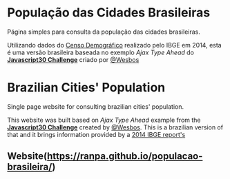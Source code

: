 # População das Cidades Brasileiras

Página simples para consulta da população das cidades brasileiras.

Utilizando dados do [Censo Demográfico](http://bit.ly/2hW08Cn) realizado pelo IBGE em 2014, esta é uma versão brasileira baseada no exemplo *Ajax Type Ahead* do **[Javascript30 Challenge](http://bit.ly/2iJaJOh)** criado por [@Wesbos](http://bit.ly/2igoAL2)


# Brazilian Cities' Population

Single page website for consulting brazilian cities' population.

This website was built based on *Ajax Type Ahead* example from the **[Javascript30 Challenge](http://bit.ly/2iJaJOh)** created by [@Wesbos](http://bit.ly/2igoAL2). This is a brazilian version of that and it brings information provided by a [2014 IBGE report's](http://bit.ly/2hW08Cn)


## Website(https://ranpa.github.io/populacao-brasileira/)
